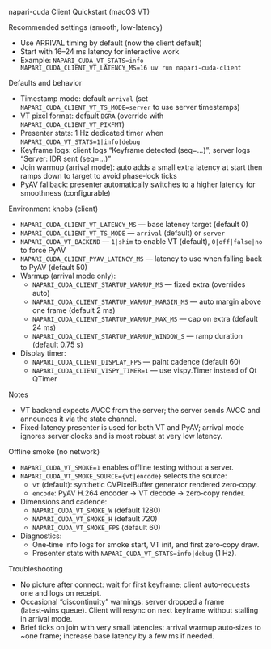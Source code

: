 napari-cuda Client Quickstart (macOS VT)

Recommended settings (smooth, low-latency)
- Use ARRIVAL timing by default (now the client default)
- Start with 16–24 ms latency for interactive work
- Example: `NAPARI_CUDA_VT_STATS=info NAPARI_CUDA_CLIENT_VT_LATENCY_MS=16 uv run napari-cuda-client`

Defaults and behavior
- Timestamp mode: default `arrival` (set `NAPARI_CUDA_CLIENT_VT_TS_MODE=server` to use server timestamps)
- VT pixel format: default `BGRA` (override with `NAPARI_CUDA_CLIENT_VT_PIXFMT`)
- Presenter stats: 1 Hz dedicated timer when `NAPARI_CUDA_VT_STATS=1|info|debug`
- Keyframe logs: client logs “Keyframe detected (seq=…)”; server logs “Server: IDR sent (seq=…)”
- Join warmup (arrival mode): auto adds a small extra latency at start then ramps down to target to avoid phase‑lock ticks
- PyAV fallback: presenter automatically switches to a higher latency for smoothness (configurable)

Environment knobs (client)
- `NAPARI_CUDA_CLIENT_VT_LATENCY_MS` — base latency target (default 0)
- `NAPARI_CUDA_CLIENT_VT_TS_MODE` — `arrival` (default) or `server`
- `NAPARI_CUDA_VT_BACKEND` — `1|shim` to enable VT (default), `0|off|false|no` to force PyAV
- `NAPARI_CUDA_CLIENT_PYAV_LATENCY_MS` — latency to use when falling back to PyAV (default 50)
- Warmup (arrival mode only):
  - `NAPARI_CUDA_CLIENT_STARTUP_WARMUP_MS` — fixed extra (overrides auto)
  - `NAPARI_CUDA_CLIENT_STARTUP_WARMUP_MARGIN_MS` — auto margin above one frame (default 2 ms)
  - `NAPARI_CUDA_CLIENT_STARTUP_WARMUP_MAX_MS` — cap on extra (default 24 ms)
  - `NAPARI_CUDA_CLIENT_STARTUP_WARMUP_WINDOW_S` — ramp duration (default 0.75 s)
- Display timer:
  - `NAPARI_CUDA_CLIENT_DISPLAY_FPS` — paint cadence (default 60)
  - `NAPARI_CUDA_CLIENT_VISPY_TIMER=1` — use vispy.Timer instead of Qt QTimer

Notes
- VT backend expects AVCC from the server; the server sends AVCC and announces it via the state channel.
- Fixed‑latency presenter is used for both VT and PyAV; arrival mode ignores server clocks and is most robust at very low latency.

Offline smoke (no network)
- `NAPARI_CUDA_VT_SMOKE=1` enables offline testing without a server.
- `NAPARI_CUDA_VT_SMOKE_SOURCE={vt|encode}` selects the source:
  - `vt` (default): synthetic CVPixelBuffer generator rendered zero‑copy.
  - `encode`: PyAV H.264 encoder → VT decode → zero‑copy render.
- Dimensions and cadence:
  - `NAPARI_CUDA_VT_SMOKE_W` (default 1280)
  - `NAPARI_CUDA_VT_SMOKE_H` (default 720)
  - `NAPARI_CUDA_VT_SMOKE_FPS` (default 60)
- Diagnostics:
  - One‑time info logs for smoke start, VT init, and first zero‑copy draw.
  - Presenter stats with `NAPARI_CUDA_VT_STATS=info|debug` (1 Hz).

Troubleshooting
- No picture after connect: wait for first keyframe; client auto‑requests one and logs on receipt.
- Occasional “discontinuity” warnings: server dropped a frame (latest‑wins queue). Client will resync on next keyframe without stalling in arrival mode.
- Brief ticks on join with very small latencies: arrival warmup auto‑sizes to ~one frame; increase base latency by a few ms if needed.
